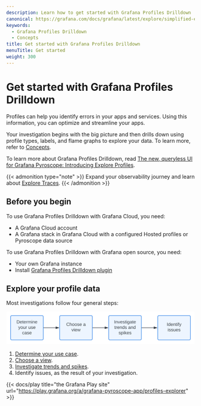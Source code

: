 ```yaml
---
description: Learn how to get started with Grafana Profiles Drilldown
canonical: https://grafana.com/docs/grafana/latest/explore/simplified-exploration/profiles/get-started/
keywords:
  - Grafana Profiles Drilldown
  - Concepts
title: Get started with Grafana Profiles Drilldown
menuTitle: Get started
weight: 300
---
```


# Get started with Grafana Profiles Drilldown

Profiles can help you identify errors in your apps and services.
Using this information, you can optimize and streamline your apps.

Your investigation begins with the big picture and then drills down using profile types, labels, and flame graphs to explore your data. To learn more, refer to [Concepts](../concepts/).

To learn more about Grafana Profiles Drilldown, read [The new, queryless UI for Grafana Pyroscope: Introducing Explore Profiles](https://grafana.com/blog/2024/07/18/the-new-queryless-ui-for-grafana-pyroscope-introducing-explore-profiles/).

<!-- Needs to be updated - {{< youtube id="_8SbNN5DRmQ" >}} -->

{{< admonition type="note" >}}
Expand your observability journey and learn about [Explore Traces](https://grafana.com/docs/grafana-cloud/visualizations/simplified-exploration/traces/).
{{< /admonition >}}

## Before you begin

To use Grafana Profiles Drilldown with Grafana Cloud, you need:

- A Grafana Cloud account
- A Grafana stack in Grafana Cloud with a configured Hosted profiles or Pyroscope data source

To use Grafana Profiles Drilldown with Grafana open source, you need:

- Your own Grafana instance
- Install [Grafana Profiles Drilldown plugin](https://grafana.com/grafana/plugins/grafana-pyroscope-app/)

## Explore your profile data

Most investigations follow four general steps:

![Steps for exploring your profiling data](../images/explore-profiles-steps.svg)

1. [Determine your use case](../determine-use-case/).
1. [Choose a view](../choose-a-view/).
1. [Investigate trends and spikes](../investigate/).
1. Identify issues, as the result of your investigation.

{{< docs/play title="the Grafana Play site" url="https://play.grafana.org/a/grafana-pyroscope-app/profiles-explorer" >}}
